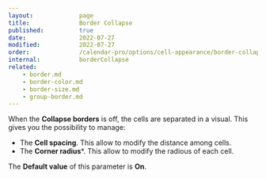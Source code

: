 ```yaml
---
layout:             page
title:              Border Collapse
published:          true
date:               2022-07-27
modified:           2022-07-27
order:              /calendar-pro/options/cell-appearance/border-collapse
internal:           borderCollapse
related:
    - border.md
    - border-color.md
    - border-size.md
    - group-border.md
---
```

When the **Collapse borders** is off, the cells are separated in a visual. This gives you the possibility to manage:
- The **Cell spacing**. This allow to modify the distance among cells.
- The **Corner radius***. This allow to modify the radious of each cell.

The **Default value** of this parameter is **On**.
